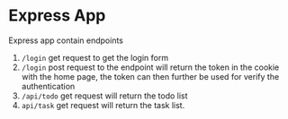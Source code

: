 # Express App
Express app contain endpoints 

1. `/login` get request to get the login form
2. `/login` post request to the endpoint will return the token in the cookie with the home page, the token can then further be used for verify the authentication
3. `/api/todo` get request will return the todo list
4. `api/task` get request will return the task list.
